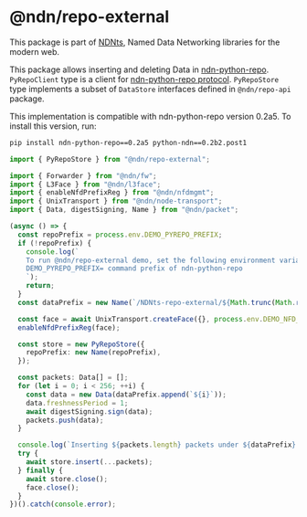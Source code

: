 # @ndn/repo-external

This package is part of [NDNts](https://yoursunny.com/p/NDNts/), Named Data Networking libraries for the modern web.

This package allows inserting and deleting Data in [ndn-python-repo](https://github.com/UCLA-IRL/ndn-python-repo).
`PyRepoClient` type is a client for [ndn-python-repo protocol](https://ndn-python-repo.readthedocs.io/en/latest/src/specification/specification.html).
`PyRepoStore` type implements a subset of `DataStore` interfaces defined in `@ndn/repo-api` package.

This implementation is compatible with ndn-python-repo version 0.2a5.
To install this version, run:

```bash
pip install ndn-python-repo==0.2a5 python-ndn==0.2b2.post1
```

```ts
import { PyRepoStore } from "@ndn/repo-external";

import { Forwarder } from "@ndn/fw";
import { L3Face } from "@ndn/l3face";
import { enableNfdPrefixReg } from "@ndn/nfdmgmt";
import { UnixTransport } from "@ndn/node-transport";
import { Data, digestSigning, Name } from "@ndn/packet";

(async () => {
  const repoPrefix = process.env.DEMO_PYREPO_PREFIX;
  if (!repoPrefix) {
    console.log(`
    To run @ndn/repo-external demo, set the following environment variables:
    DEMO_PYREPO_PREFIX= command prefix of ndn-python-repo
    `);
    return;
  }
  const dataPrefix = new Name(`/NDNts-repo-external/${Math.trunc(Math.random() * 1e8)}`);

  const face = await UnixTransport.createFace({}, process.env.DEMO_NFD_UNIX ?? "/run/nfd.sock");
  enableNfdPrefixReg(face);

  const store = new PyRepoStore({
    repoPrefix: new Name(repoPrefix),
  });

  const packets: Data[] = [];
  for (let i = 0; i < 256; ++i) {
    const data = new Data(dataPrefix.append(`${i}`));
    data.freshnessPeriod = 1;
    await digestSigning.sign(data);
    packets.push(data);
  }

  console.log(`Inserting ${packets.length} packets under ${dataPrefix} to ${repoPrefix}`);
  try {
    await store.insert(...packets);
  } finally {
    await store.close();
    face.close();
  }
})().catch(console.error);
```
